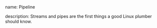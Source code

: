 name: Pipeline

description: Streams and pipes are the first things a good Linux plumber should know.